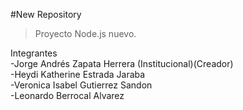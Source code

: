 #New Repository

>Proyecto Node.js nuevo.

Integrantes
<br>
-Jorge Andrés Zapata Herrera (Institucional)(Creador)
<br>
-Heydi Katherine Estrada Jaraba 
<br>
-Veronica Isabel Gutierrez Sandon
<br>
-Leonardo Berrocal Alvarez